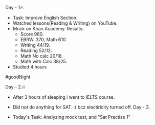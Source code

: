 Day - 1🔥.
- Task: Improve English Section.
- Watched lessons(Reading & Writing)
on YouTube.
- Mock on Khan Academy. 
Results:
  - Score 980.
  - EBRW: 370, Math 610.
  - Writing 44/19.
  - Reading 52/12.
  - Math No calc 20/18.
  - Math with Calc 38/25.
- Studied 4 hours

#goodNight

Day - 2.🔥

- After 3 hours of sleeping i went to IELTS course.
- Did not do anything for SAT. :( bcz electiricity turned off.
Day - 3.

- Today's Task: Analyzing mock test, and "Sat Practise 1"
